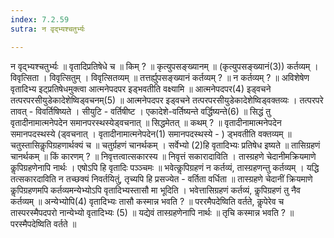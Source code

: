 ```yaml
---
index: 7.2.59
sutra: न वृद्भ्यश्चतुर्भ्यः

---
```

न वृद्भ्यश्चतुर्भ्यः ॥ वृतादिप्रतिषेधे च ॥ किम् ? ॥ कृत्युपसङ्ख्यानम् ॥ (कृत्युपसङ्ख्यानं(3)) कर्तव्यम् । विवृत्सिता । विवृत्सितुम् । विवृत्सितव्यम् ॥ तत्तर्ह्युपसङ्ख्यानं कर्तव्यम् ? ॥ न कर्तव्यम् ? ॥ अविशेषेण वृतादिभ्य इट्प्रतिषेधमुक्त्वा आत्मनेपदपर इड्भवतीति वक्ष्यामि ॥ आत्मनेपदपर(4) इड्वचने तत्परपरसीयुडेकादेशेष्विड्वचनम्(5) ॥ आत्मनेपदपर इड्वचने तत्परपरसीयुडेकादेशेष्विड्वक्तव्यः । तत्परपरे तावत् - विवर्तिषिष्यते । सीयुटि - वर्तिषीष्ट । एकादेशे-वर्तिष्यन्ते वर्द्धिष्यन्ते(6) ॥ सिद्धं तु वृतादीनामात्मनेपदेन समानपरस्थस्येड्वचनात् ॥ सिद्धमेतत् ॥ कथम् ? ॥ वृतादीनामात्मनेपदेन समानपदस्थस्ये (ड्वचनात् । वृतादीनामात्मनेपदेन(1) समानपदस्थस्ये - ) ड्भवतीति वक्तव्यम् ॥ चतुस्तासिकॢपिग्रहणार्थक्यं च ॥ चतुर्ग्रहणं चानर्थकम् । सर्वेभ्यो (2)हि वृतादिभ्यः प्रतिषेध इष्यते ॥ तासिग्रहणं चानर्थकम् ॥ किं कारणम् ? ॥ निवृत्तत्वात्सकारस्य ॥ निवृत्तं सकारादाविति । तास्ग्रहणे चेदानीमक्रियमाणे कॢपिग्रहणेनापि नार्थः । एषोऽपि हि वृतादिः पञ्ञ्चमः ॥ भवेत्कॢपिग्रहणं न कर्तव्यं, तास्ग्रहणन्तु कर्तव्यम् । यद्धि तत्सकारदाविति न तच्छक्यं निवर्तयितुं, तृच्यपि हि प्रसज्येत - वर्तिता वर्धिता ॥ तास्ग्रहणे चेदानीं क्रियमाणे कॢपिग्रहणमपि कर्तव्यमन्येभ्योऽपि वृतादिभ्यस्तासौ मा भूदिति । भवेत्तासिग्रहणं कर्तव्यं, कॢपिग्रहणं तु नैव कर्तव्यम् ॥ अन्येभ्योपि(4) वृतादिभ्यः तासौ कस्मान्न भवति ? ॥ पररमैपदेष्विति वर्तते, कॢपेरेव च तास्परस्मैपदपरो नान्येभ्यो वृतादिभ्यः (5) ॥ यद्येवं तास्ग्रहणेनापि नार्थः ॥ तृचि कस्मान्न भवति ? ॥ परस्मैपदेष्विति वर्तते ॥